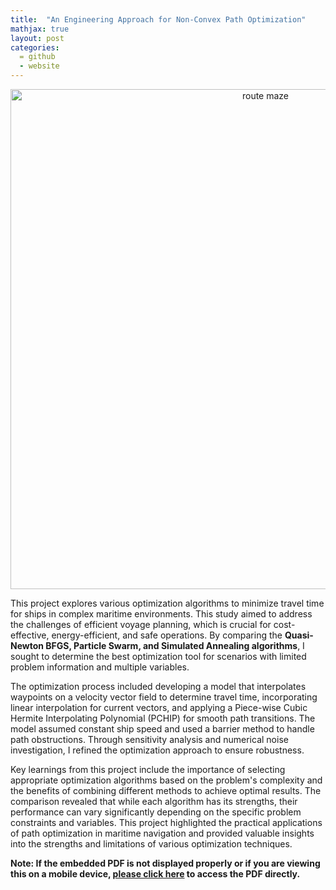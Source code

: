 ```yaml
---
title:  "An Engineering Approach for Non-Convex Path Optimization"
mathjax: true
layout: post
categories: 
  = github
  - website
---
```


<div style="text-align: center;">
  <img src="http://kodendaal.github.io/assets/maze_logo.png" alt="route maze" style="width: 800px; height: auto;">
</div>


This project explores various optimization algorithms to minimize travel time for ships in complex maritime environments. This study aimed to address the challenges of efficient voyage planning, which is crucial for cost-effective, energy-efficient, and safe operations. By comparing the **Quasi-Newton BFGS, Particle Swarm, and Simulated Annealing algorithms**, I sought to determine the best optimization tool for scenarios with limited problem information and multiple variables. 

The optimization process included developing a model that interpolates waypoints on a velocity vector field to determine travel time, incorporating linear interpolation for current vectors, and applying a Piece-wise Cubic Hermite Interpolating Polynomial (PCHIP) for smooth path transitions. The model assumed constant ship speed and used a barrier method to handle path obstructions. Through sensitivity analysis and numerical noise investigation, I refined the optimization approach to ensure robustness.

Key learnings from this project include the importance of selecting appropriate optimization algorithms based on the problem's complexity and the benefits of combining different methods to achieve optimal results. The comparison revealed that while each algorithm has its strengths, their performance can vary significantly depending on the specific problem constraints and variables. This project highlighted the practical applications of path optimization in maritime navigation and provided valuable insights into the strengths and limitations of various optimization techniques.

**Note: If the embedded PDF is not displayed properly or if you are viewing this on a mobile device, <a href="https://kodendaal.github.io/assets/project_eng_opti.pdf" target="_blank">please click here</a> to access the PDF directly.**

<div id="adobe-dc-view" style="width: 100%;"></div>
<script src="https://acrobatservices.adobe.com/view-sdk/viewer.js"></script>
<script type="text/javascript">
	document.addEventListener("adobe_dc_view_sdk.ready", function(){ 
		var adobeDCView = new AdobeDC.View({clientId: "db69ee87b1ce49cfbefae8d264f647d1", divId: "adobe-dc-view"});
		adobeDCView.previewFile({
			content:{location: {url: "https://kodendaal.github.io/assets/project_eng_opti.pdf"}},
			metaData:{fileName: "project_eng_opti.pdf"}
		}, {embedMode: "IN_LINE"});
	});
</script>

